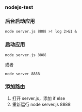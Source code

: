 ### nodejs-test
### 后台启动应用
```node server.js 8888 >! log 2>&1 &```

### 启动应用
```node server.js 8888```

或者

```node server 8888```

### 添加路由
1. 打开 server.js，添加 if else
2. 重新运行 node server.js 8888